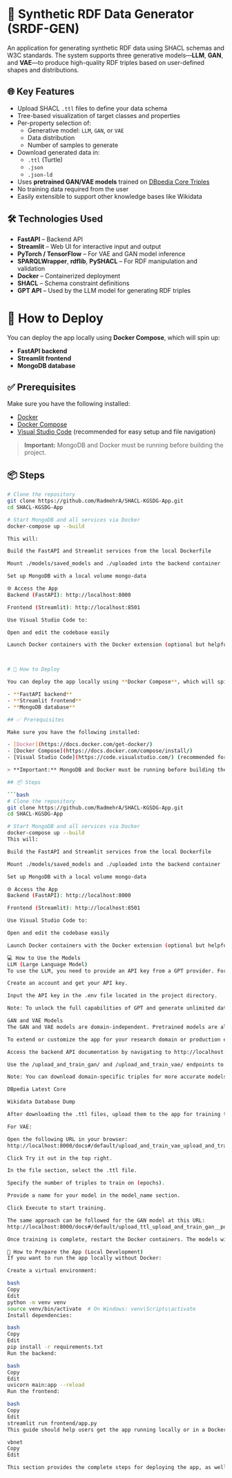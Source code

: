# 🧪 Synthetic RDF Data Generator (SRDF-GEN)

An application for generating synthetic RDF data using SHACL schemas and W3C standards. 
The system supports three generative models—**LLM**, **GAN**, and **VAE**—to produce high-quality RDF triples based on user-defined shapes and distributions.

## 🌐 Key Features

- Upload SHACL `.ttl` files to define your data schema
- Tree-based visualization of target classes and properties
- Per-property selection of:
  - Generative model: `LLM`, `GAN`, or `VAE`
  - Data distribution
  - Number of samples to generate
- Download generated data in:
  - `.ttl` (Turtle)
  - `.json`
  - `.json-ld`
- Uses **pretrained GAN/VAE models** trained on [DBpedia Core Triples](https://databus.dbpedia.org/dbpedia/collections/latest-core)
- No training data required from the user
- Easily extensible to support other knowledge bases like Wikidata

## 🛠️ Technologies Used

- **FastAPI** – Backend API
- **Streamlit** – Web UI for interactive input and output
- **PyTorch / TensorFlow** – For VAE and GAN model inference
- **SPARQLWrapper**, **rdflib**, **PySHACL** – For RDF manipulation and validation
- **Docker** – Containerized deployment
- **SHACL** – Schema constraint definitions
- **GPT API** – Used by the LLM model for generating RDF triples


# 🚀 How to Deploy

You can deploy the app locally using **Docker Compose**, which will spin up:

- **FastAPI backend**
- **Streamlit frontend**
- **MongoDB database**

## ✅ Prerequisites

Make sure you have the following installed:

- [Docker](https://docs.docker.com/get-docker/)
- [Docker Compose](https://docs.docker.com/compose/install/)
- [Visual Studio Code](https://code.visualstudio.com/) (recommended for easy setup and file navigation)

> **Important:** MongoDB and Docker must be running before building the project.

## 📦 Steps

```bash
# Clone the repository
git clone https://github.com/RadmehrA/SHACL-KGSDG-App.git
cd SHACL-KGSDG-App

# Start MongoDB and all services via Docker
docker-compose up --build

This will:

Build the FastAPI and Streamlit services from the local Dockerfile

Mount ./models/saved_models and ./uploaded into the backend container

Set up MongoDB with a local volume mongo-data

🌐 Access the App
Backend (FastAPI): http://localhost:8000

Frontend (Streamlit): http://localhost:8501

Use Visual Studio Code to:

Open and edit the codebase easily

Launch Docker containers with the Docker extension (optional but helpful)



# 🚀 How to Deploy

You can deploy the app locally using **Docker Compose**, which will spin up:

- **FastAPI backend**
- **Streamlit frontend**
- **MongoDB database**

## ✅ Prerequisites

Make sure you have the following installed:

- [Docker](https://docs.docker.com/get-docker/)
- [Docker Compose](https://docs.docker.com/compose/install/)
- [Visual Studio Code](https://code.visualstudio.com/) (recommended for easy setup and file navigation)

> **Important:** MongoDB and Docker must be running before building the project.

## 📦 Steps

```bash
# Clone the repository
git clone https://github.com/RadmehrA/SHACL-KGSDG-App.git
cd SHACL-KGSDG-App

# Start MongoDB and all services via Docker
docker-compose up --build
This will:

Build the FastAPI and Streamlit services from the local Dockerfile

Mount ./models/saved_models and ./uploaded into the backend container

Set up MongoDB with a local volume mongo-data

🌐 Access the App
Backend (FastAPI): http://localhost:8000

Frontend (Streamlit): http://localhost:8501

Use Visual Studio Code to:

Open and edit the codebase easily

Launch Docker containers with the Docker extension (optional but helpful)

💻 How to Use the Models
LLM (Large Language Model)
To use the LLM, you need to provide an API key from a GPT provider. For example, you can create an account on Groq Console and generate an API key from Groq API Keys.

Create an account and get your API key.

Input the API key in the .env file located in the project directory.

Note: To unlock the full capabilities of GPT and generate unlimited data, you need a premium account. However, the free tier is sufficient for testing, though there may be limitations on the number of samples generated.

GAN and VAE Models
The GAN and VAE models are domain-independent. Pretrained models are already available in the repository for testing purposes.

To extend or customize the app for your research domain or production environment:

Access the backend API documentation by navigating to http://localhost:8000/docs.

Use the /upload_and_train_gan/ and /upload_and_train_vae/ endpoints to train and save models in the repository.

Note: You can download domain-specific triples for more accurate models from these sources:

DBpedia Latest Core

Wikidata Database Dump

After downloading the .ttl files, upload them to the app for training the models:

For VAE:

Open the following URL in your browser:
http://localhost:8000/docs#/default/upload_and_train_vae_upload_and_train_vae_post

Click Try it out in the top right.

In the file section, select the .ttl file.

Specify the number of triples to train on (epochs).

Provide a name for your model in the model_name section.

Click Execute to start training.

The same approach can be followed for the GAN model at this URL:
http://localhost:8000/docs#/default/upload_ttl_upload_and_train_gan__post

Once training is complete, restart the Docker containers. The models will be automatically loaded in the next app run.

🔧 How to Prepare the App (Local Development)
If you want to run the app locally without Docker:

Create a virtual environment:

bash
Copy
Edit
python -m venv venv
source venv/bin/activate  # On Windows: venv\Scripts\activate
Install dependencies:

bash
Copy
Edit
pip install -r requirements.txt
Run the backend:

bash
Copy
Edit
uvicorn main:app --reload
Run the frontend:

bash
Copy
Edit
streamlit run frontend/app.py
This guide should help users get the app running locally or in a Docker environment, and also provide details on how to use the models for synthetic data generation.

vbnet
Copy
Edit

This section provides the complete steps for deploying the app, as well as detailed instructions for using the LLM, GAN, and VAE models. Let me know if you need further updates!









